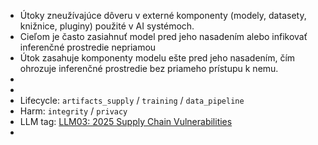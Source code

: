 - Útoky zneužívajúce dôveru v externé komponenty (modely, datasety, knižnice, pluginy) použité v AI systémoch.
- Cieľom je často zasiahnuť model pred jeho nasadením alebo infikovať inferenčné prostredie nepriamou
- Útok zasahuje komponenty modelu ešte pred jeho nasadením, čím ohrozuje inferenčné prostredie bez priameho prístupu k nemu.
-
-
- Lifecycle:      `artifacts_supply` / `training` / `data_pipeline`
- Harm:            `integrity` / `privacy`
- LLM tag:        [LLM03: 2025 Supply Chain Vulnerabilities ](https://genai.owasp.org/llmrisk/llm032025-supply-chain/)
-